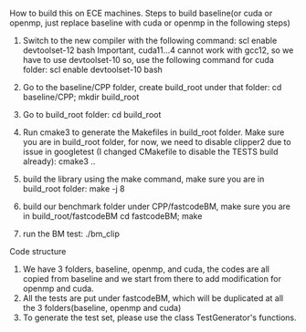 How to build this on ECE machines.
Steps to build baseline(or cuda or openmp, just replace baseline with cuda or openmp in the following steps)
1. Switch to the new compiler with the following command: 
    scl enable devtoolset-12 bash
   Important, cuda11...4 cannot work with gcc12, so we have to use devtoolset-10
so, use the following command for cuda folder:
 scl enable devtoolset-10 bash
2. Go to the baseline/CPP folder, create build_root under that folder:
   cd baseline/CPP;
   mkdir build_root
3. Go to build_root folder: cd build_root
4. Run cmake3 to generate the Makefiles in build_root folder. Make sure you are in build_root folder, for now, we need to disable clipper2 due to issue in googletest (I changed CMakefile to disable the TESTS build already):
   cmake3 ..
5. build the library using the make command, make sure you are in build_root folder:
make -j 8
6. build our benchmark folder under CPP/fastcodeBM, make sure you are in build_root/fastcodeBM
cd fastcodeBM;
make

8. run the BM test: ./bm_clip

Code structure
1. We have 3 folders, baseline, openmp, and cuda, the codes are all copied from baseline and we start from there to add modification for openmp and cuda.
2. All the tests are put under fastcodeBM, which will be duplicated at all the 3 folders(baseline, openmp and cuda)
3. To generate the test set, please use the class TestGenerator's functions.

